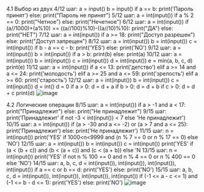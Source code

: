 4.1 Выбор из двух
4/12 шаг:
a = input()
b = input()
if a == b:
    print('Пароль принят')
else:
    print("Пароль не принят")
5/12 шаг:
a = int(input())
if a % 2 == 0:
    print("Четное")
else:
    print("Нечетное")
6/12 шаг:
a = int(input())
if (a//1000)+(a%10) == ((a//100)%10)-((a//10)%10):
    print("ДА")
else:
    print("НЕТ")
7/12 шаг:
a = int(input())
if a >= 18:
    print("Доступ разрешен")
else:
    print("Доступ запрещен")
8/12 шаг:
a = int(input())
b = int(input())
c = int(input())
if b - a == c - b:
    print('YES')
else:
    print('NO')
9/12 шаг:
a = int(input())
b = int(input())
if a > b:
    print(b)
else:
    print(a)
10/12 шаг:
a = int(input())
b = int(input())
c = int(input())
d = int(input())
e = min(a, b, c, d)
print(e) 
11/12 шаг:
a = int(input())
if a <= 13:
    print('детство')
elif a >= 14 and a <= 24:
    print('молодость')
elif a >= 25 and a <= 59:
    print('зрелость')
elif a >= 60:
    print('старость')
12/12 шаг:
a = int(input())
b = int(input())
c = int(input())
d = int()
d = 0
if a > 0:
    d = d + a
if b > 0:
    d = d + b
if c > 0:
    d = d + c
print(d)
![image](https://user-images.githubusercontent.com/97594452/157410651-2b778e85-12e6-41c2-b416-f0304c792fd0.png)

4.2 Логические операции
8/15 шаг:
a = int(input())
if a > -1 and a < 17:
    print("Принадлежит")
else:
    print("Не принадлежит")
9/15 шаг:
print('Принадлежит' if not -3 < int(input()) < 7 else 'Не принадлежит')
10/15 шаг:
a = int(input())
if (a > -30 and a <= -2) or (a > 7 and a <= 25):
    print('Принадлежит')
else:
    print('Не принадлежит')
11/15 шаг:
n = int(input())
print('YES' if 1000<n<9999 and (n % 7 == 0 or n % 17 == 0) else 'NO')
12/15 шаг:
a = int(input())
b = int(input())
c = int(input())
print('YES' if (a < (b + c)) and (b < (a + c)) and (c < (a + b)) else 'N
13/15 шаг:
n = int(input())
print('YES' if not n % 100 == 0 and n % 4 == 0  or n % 400 == 0 else 'NO')
14/15 шаг:
a, b, c, d = int(input()), int(input()), int(input()), int(input())
if a == c or b == d:
    print('YES')
else:
    print('NO')
15/15 шаг:
a, b, c, d = int(input()), int(input()), int(input()), int(input())
if (-1 <= a - c <= 1) and (-1 <= b - d <= 1):
    print('YES')
else:
    print('NO')
![image](https://user-images.githubusercontent.com/97594452/158541100-f2fe7bf0-8f5e-414b-8471-3ac95f07ca6c.png)


    
    
    
